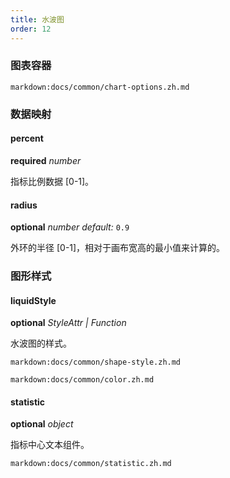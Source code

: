 ```yaml
---
title: 水波图
order: 12
---
```


### 图表容器

`markdown:docs/common/chart-options.zh.md`

### 数据映射

#### percent 

<description>**required** _number_</description>

指标比例数据 [0-1]。

#### radius

<description>**optional** _number_ _default:_ `0.9`</description>

外环的半径 [0-1]，相对于画布宽高的最小值来计算的。

### 图形样式

#### liquidStyle

<description>**optional** _StyleAttr | Function_</description>

水波图的样式。

`markdown:docs/common/shape-style.zh.md`

`markdown:docs/common/color.zh.md`

#### statistic

<description>**optional** _object_</description>

指标中心文本组件。

`markdown:docs/common/statistic.zh.md`
